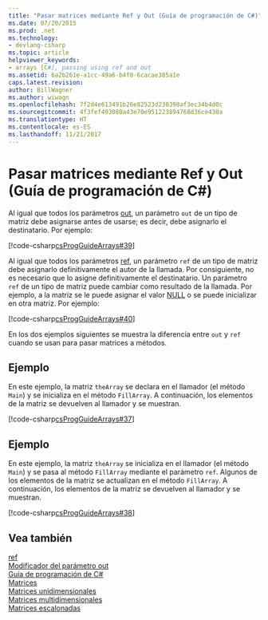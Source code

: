 ```yaml
---
title: "Pasar matrices mediante Ref y Out (Guía de programación de C#)"
ms.date: 07/20/2015
ms.prod: .net
ms.technology:
- devlang-csharp
ms.topic: article
helpviewer_keywords:
- arrays [C#], passing using ref and out
ms.assetid: 6a2b261e-a1cc-49a6-b4f0-6cacae385a1e
caps.latest.revision: 
author: BillWagner
ms.author: wiwagn
ms.openlocfilehash: 7f2d4e613491b26e82523d230398af3ec34b4d0c
ms.sourcegitcommit: 4f3fef493080a43e70e951223894768d36ce430a
ms.translationtype: HT
ms.contentlocale: es-ES
ms.lasthandoff: 11/21/2017
---
```

# <a name="passing-arrays-using-ref-and-out-c-programming-guide"></a>Pasar matrices mediante Ref y Out (Guía de programación de C#)
Al igual que todos los parámetros [out](../../../csharp/language-reference/keywords/out.md), un parámetro `out` de un tipo de matriz debe asignarse antes de usarse; es decir, debe asignarlo el destinatario. Por ejemplo:  
  
 [!code-csharp[csProgGuideArrays#39](../../../csharp/programming-guide/arrays/codesnippet/CSharp/passing-arrays-using-ref-and-out_1.cs)]  
  
 Al igual que todos los parámetros [ref](../../../csharp/language-reference/keywords/ref.md), un parámetro `ref` de un tipo de matriz debe asignarlo definitivamente el autor de la llamada. Por consiguiente, no es necesario que lo asigne definitivamente el destinatario. Un parámetro `ref` de un tipo de matriz puede cambiar como resultado de la llamada. Por ejemplo, a la matriz se le puede asignar el valor [NULL](../../../csharp/language-reference/keywords/null.md) o se puede inicializar en otra matriz. Por ejemplo:  
  
 [!code-csharp[csProgGuideArrays#40](../../../csharp/programming-guide/arrays/codesnippet/CSharp/passing-arrays-using-ref-and-out_2.cs)]  
  
 En los dos ejemplos siguientes se muestra la diferencia entre `out` y `ref` cuando se usan para pasar matrices a métodos.  
  
## <a name="example"></a>Ejemplo  
 En este ejemplo, la matriz `theArray` se declara en el llamador (el método `Main`) y se inicializa en el método `FillArray`. A continuación, los elementos de la matriz se devuelven al llamador y se muestran.  
  
 [!code-csharp[csProgGuideArrays#37](../../../csharp/programming-guide/arrays/codesnippet/CSharp/passing-arrays-using-ref-and-out_3.cs)]  
  
## <a name="example"></a>Ejemplo  
 En este ejemplo, la matriz `theArray` se inicializa en el llamador (el método `Main`) y se pasa al método `FillArray` mediante el parámetro `ref`. Algunos de los elementos de la matriz se actualizan en el método `FillArray`. A continuación, los elementos de la matriz se devuelven al llamador y se muestran.  
  
 [!code-csharp[csProgGuideArrays#38](../../../csharp/programming-guide/arrays/codesnippet/CSharp/passing-arrays-using-ref-and-out_4.cs)]  
  
## <a name="see-also"></a>Vea también  
 [ref](../../../csharp/language-reference/keywords/ref.md)  
 [Modificador del parámetro out](../../../csharp/language-reference/keywords/out-parameter-modifier.md)  
 [Guía de programación de C#](../../../csharp/programming-guide/index.md)  
 [Matrices](../../../csharp/programming-guide/arrays/index.md)  
 [Matrices unidimensionales](../../../csharp/programming-guide/arrays/single-dimensional-arrays.md)  
 [Matrices multidimensionales](../../../csharp/programming-guide/arrays/multidimensional-arrays.md)  
 [Matrices escalonadas](../../../csharp/programming-guide/arrays/jagged-arrays.md)
